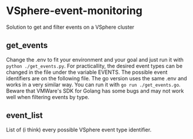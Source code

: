 # VSphere-event-monitoring
Solution to get and filter events on a VSphere cluster

## get_events
Change the .env to fit your environment and your goal and just run it with `python ./get_events.py`. For practicallity, the desired event types can be changed in the file under the variable EVENTS. The possible event identifiers are on the following file.
The go version uses the same .env and works in a very similar way. You can run it with `go run ./get_events.go`. Beware that VMWare's SDK for Golang has some bugs and may not work well when filtering events by type.

## event_list
List of (i think) every possible VSphere event type identifier.